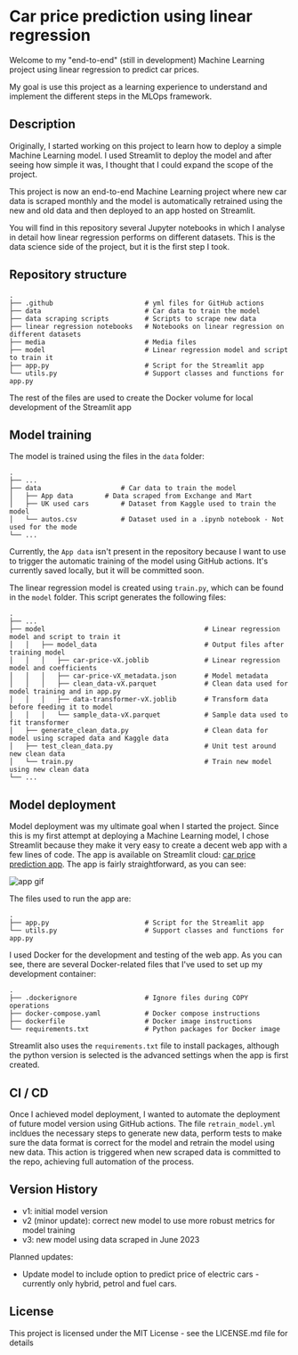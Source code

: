 # Car price prediction using linear regression

Welcome to my "end-to-end" (still in development) Machine Learning project using linear regression to predict car prices. 

My goal is use this project as a learning experience to understand and implement the different steps in the MLOps framework.

## Description

Originally, I started working on this project to learn how to deploy a simple Machine Learning model. I used Streamlit to deploy the model and after seeing how simple it was, I thought that I could expand the scope of the project. 

This project is now an end-to-end Machine Learning project where new car data is scraped monthly and the model is automatically retrained using the new and old data and then deployed to an app hosted on Streamlit.

You will find in this repository several Jupyter notebooks in which I analyse in detail how linear regression performs on different datasets. This is the data science side of the project, but it is the first step I took.


## Repository structure

    .
    ├── .github                       # yml files for GitHub actions
    ├── data                          # Car data to train the model
    ├── data scraping scripts         # Scripts to scrape new data
    ├── linear regression notebooks   # Notebooks on linear regression on different datasets
    ├── media                         # Media files
    ├── model                         # Linear regression model and script to train it
    ├── app.py                        # Script for the Streamlit app
    └── utils.py                      # Support classes and functions for app.py

The rest of the files are used to create the Docker volume for local development of the Streamlit app

## Model training
The model is trained using the files in the `data` folder:

    .
    ├── ...
    ├── data                    # Car data to train the model
    │   ├── App data        # Data scraped from Exchange and Mart
    │   ├── UK used cars        # Dataset from Kaggle used to train the model
    │   └── autos.csv           # Dataset used in a .ipynb notebook - Not used for the mode
    └── ...
Currently, the `App data` isn't present in the repository because I want to use to trigger the automatic training of the model using GitHub actions. It's currently saved locally, but it will be committed soon.

The linear regression model is created using `train.py`, which can be found in the `model` folder. This script generates the following files:

    .
    ├── ...
    ├── model                                        # Linear regression model and script to train it
    │   │   ├── model_data                           # Output files after training model
    │   │   │   ├── car-price-vX.joblib              # Linear regression model and coefficients
    │   │   │   ├── car-price-vX_metadata.json       # Model metadata
    │   │   │   ├── clean_data-vX.parquet            # Clean data used for model training and in app.py
    │   │   │   ├── data-transformer-vX.joblib       # Transform data before feeding it to model
    │   │   │   └── sample_data-vX.parquet           # Sample data used to fit transformer
    │   ├── generate_clean_data.py                   # Clean data for model using scraped data and Kaggle data
    │   ├── test_clean_data.py                       # Unit test around new clean data
    │   └── train.py                                 # Train new model using new clean data
    └── ...


## Model deployment
Model deployment was my ultimate goal when I started the project. Since this is my first attempt at deploying a Machine Learning model, I chose Streamlit because they make it very easy to create a decent web app with a few lines of code. The app is available on Streamlit cloud: [car price prediction app](https://linear-regression-car-price.streamlit.app). The app is fairly straightforward, as you can see:

![app gif](https://github.com/albertovidalrod/Linear-regression-car-price/blob/main/media/app_example.gif)

The files used to run the app are:

    .
    ├── app.py                        # Script for the Streamlit app
    └── utils.py                      # Support classes and functions for app.py


I used Docker for the development and testing of the web app. As you can see, there are several Docker-related files that I've used to set up my development container:

    .
    ├── .dockerignore                 # Ignore files during COPY operations
    ├── docker-compose.yaml           # Docker compose instructions
    ├── dockerfile                    # Docker image instructions
    └── requirements.txt              # Python packages for Docker image

Streamlit also uses the `requirements.txt` file to install packages, although the python version is selected is the advanced settings when the app is first created. 



## CI / CD
Once I achieved model deployment, I wanted to automate the deployment of future model version using GitHub actions. The file `retrain_model.yml` incldues the necessary steps to generate new data, perform tests to make sure the data format is correct for the model and retrain the model using new data. This action is triggered when new scraped data is committed to the repo, achieving full automation of the process.

## Version History

* v1: initial model version
* v2 (minor update): correct new model to use more robust metrics for model training
* v3: new model using data scraped in June 2023

Planned updates:
* Update model to include option to predict price of electric cars - currently only hybrid, petrol and fuel cars.

## License
This project is licensed under the MIT License - see the LICENSE.md file for details
